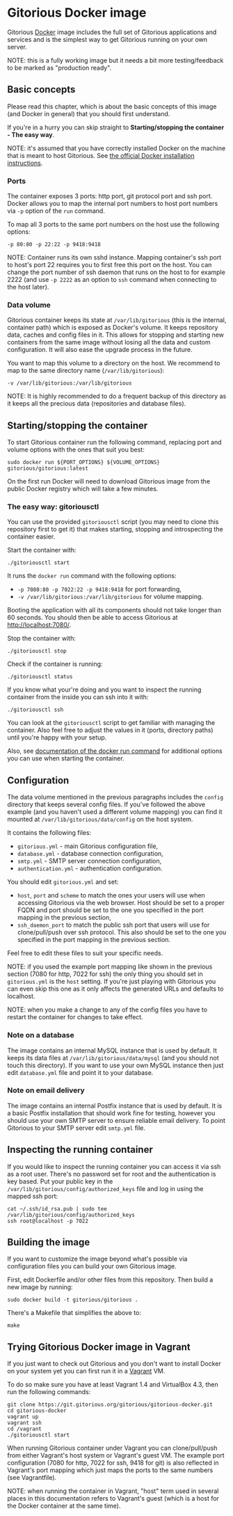 # Gitorious Docker image

Gitorious [Docker](http://www.docker.io/) image includes the full set of
Gitorious applications and services and is the simplest way to get Gitorious
running on your own server.

NOTE: this is a fully working image but it needs a bit more testing/feedback to
be marked as "production ready".

## Basic concepts

Please read this chapter, which is about the basic concepts of this image (and
Docker in general) that you should first understand.

If you're in a hurry you can skip straight to **Starting/stopping the
container - The easy way**.

NOTE: it's assumed that you have correctly installed Docker on the machine that
is meant to host Gitorious. See [the official Docker installation
instructions](http://www.docker.io/gettingstarted/#h_installation).

### Ports

The container exposes 3 ports: http port, git protocol port and ssh port.
Docker allows you to map the internal port numbers to host port numbers via
`-p` option of the `run` command.

To map all 3 ports to the same port numbers on the host use the following
options:

    -p 80:80 -p 22:22 -p 9418:9418

NOTE: Container runs its own sshd instance. Mapping container's ssh port to
host's port 22 requires you to first free this port on the host. You can change
the port number of ssh daemon that runs on the host to for example 2222 (and
use `-p 2222` as an option to `ssh` command when connecting to the host later).

### Data volume

Gitorious container keeps its state at `/var/lib/gitorious` (this is the
internal, container path) which is exposed as Docker's volume. It keeps
repository data, caches and config files in it. This allows for stopping and
starting new containers from the same image without losing all the data and
custom configuration. It will also ease the upgrade process in the future.

You want to map this volume to a directory on the host. We recommend to map to
the same directory name (`/var/lib/gitorious`):

    -v /var/lib/gitorious:/var/lib/gitorious

NOTE: It is highly recommended to do a frequent backup of this directory as it keeps
all the precious data (repositories and database files).

## Starting/stopping the container

To start Gitorious container run the following command, replacing port and
volume options with the ones that suit you best:

    sudo docker run ${PORT_OPTIONS} ${VOLUME_OPTIONS} gitorious/gitorious:latest

On the first run Docker will need to download Gitorious image from the public
Docker registry which will take a few minutes.

### The easy way: gitoriousctl

You can use the provided `gitoriousctl` script (you may need to clone this
repository first to get it) that makes starting, stopping and introspecting the
container easier.

Start the container with:

    ./gitoriousctl start

It runs the `docker run` command with the following options:

* `-p 7080:80 -p 7022:22 -p 9418:9418` for port forwarding,
* `-v /var/lib/gitorious:/var/lib/gitorious` for volume mapping.

Booting the application with all its components should not take longer than 60
seconds. You should then be able to access Gitorious at
[http://localhost:7080/](http://localhost:7080/).

Stop the container with:

    ./gitoriousctl stop

Check if the container is running:

    ./gitoriousctl status

If you know what your're doing and you want to inspect the running container
from the inside you can ssh into it with:

    ./gitoriousctl ssh

You can look at the `gitoriousctl` script to get familiar with managing the
container. Also feel free to adjust the values in it (ports, directory paths)
until you're happy with your setup.

Also, see [documentation of the docker run
command](http://docs.docker.io/en/latest/commandline/cli/#run) for additional
options you can use when starting the container.

## Configuration

The data volume mentioned in the previous paragraphs includes the `config`
directory that keeps several config files. If you've followed the above example
(and you haven't used a different volume mapping) you can find it mounted at
`/var/lib/gitorious/data/config` on the host system.

It contains the following files:

* `gitorious.yml` - main Gitorious configuration file,
* `database.yml` - database connection configuration,
* `smtp.yml` - SMTP server connection configuration,
* `authentication.yml` - authentication configuration.

You should edit `gitorious.yml` and set:

* `host`, `port` and `scheme` to match the ones your users will use when
  accessing Gitorious via the web browser. Host should be set to a proper FQDN
  and port should be set to the one you specified in the port mapping in the
  previous section,
* `ssh_daemon_port` to match the public ssh port that users will use for
  clone/pull/push over ssh protocol. This also should be set to the one you
  specified in the port mapping in the previous section.

Feel free to edit these files to suit your specific needs.

NOTE: if you used the example port mapping like shown in the previous section
(7080 for http, 7022 for ssh) the only thing you should set in `gitorious.yml`
is the `host` setting. If you're just playing with Gitorious you can even skip
this one as it only affects the generated URLs and defaults to localhost.

NOTE: when you make a change to any of the config files you have to restart the
container for changes to take effect.

### Note on a database

The image contains an internal MySQL instance that is used by default. It keeps
its data files at `/var/lib/gitorious/data/mysql` (and you should not touch
this directory). If you want to use your own MySQL instance then just edit
`database.yml` file and point it to your database.

### Note on email delivery

The image contains an internal Postfix instance that is used by default. It is
a basic Postfix installation that should work fine for testing, however you
should use your own SMTP server to ensure reliable email delivery. To point
Gitorious to your SMTP server edit `smtp.yml` file.

## Inspecting the running container

If you would like to inspect the running container you can access it via ssh as
a root user. There's no password set for root and the authentication is key
based. Put your public key in the `/var/lib/gitorious/config/authorized_keys`
file and log in using the mapped ssh port:

    cat ~/.ssh/id_rsa.pub | sudo tee /var/lib/gitorious/config/authorized_keys
    ssh root@localhost -p 7022

## Building the image

If you want to customize the image beyond what's possible via configuration
files you can build your own Gitorious image.

First, edit Dockerfile and/or other files from this repository. Then build a
new image by running:

    sudo docker build -t gitorious/gitorious .

There's a Makefile that simplifies the above to:

    make

## Trying Gitorious Docker image in Vagrant

If you just want to check out Gitorious and you don't want to install Docker on
your system yet you can first run it in a [Vagrant](http://www.vagrantup.com/)
VM.

To do so make sure you have at least Vagrant 1.4 and VirtualBox 4.3, then run
the following commands:

    git clone https://git.gitorious.org/gitorious/gitorious-docker.git
    cd gitorious-docker
    vagrant up
    vagrant ssh
    cd /vagrant
    ./gitoriousctl start

When running Gitorious container under Vagrant you can clone/pull/push from
either Vagrant's host system or Vagrant's guest VM. The example port
configuration (7080 for http, 7022 for ssh, 9418 for git) is also reflected in
Vagrant's port mapping which just maps the ports to the same numbers (see
Vagrantfile).

NOTE: when running the container in Vagrant, "host" term used in several places
in this documentation refers to Vagrant's guest (which is a host for the Docker
container at the same time).
